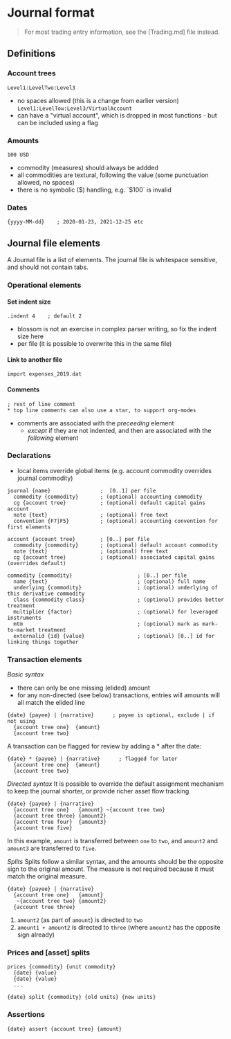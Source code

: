 # Journal format

> For most trading entry information, see the [Trading.md] file instead.

## Definitions
### Account trees
``Level1:LevelTwo:Level3``
- no spaces allowed (this is a change from earlier version)
``Level1:LevelTow:Level3/VirtualAccount``
- can have a "virtual account", which is dropped in most functions - but can be included using a flag
### Amounts

```
100 USD
```
- commodity (measures) should always be addded
- all commodities are textural, following the value (some punctuation allowed, no spaces)
- there is no symbolic ($) handling, e.g. `$100` is invalid

### Dates
```
{yyyy-MM-dd}    ; 2020-01-23, 2021-12-25 etc
```

## Journal file elements
A Journal file is a list of elements. The journal file is whitespace sensitive, and should not contain tabs.

### Operational elements
#### Set indent size
````
.indent 4    ; default 2
````
- blossom is not an exercise in complex parser writing, so fix the indent size here
- per file (it is possible to overwrite this in the same file)

#### Link to another file
```
import expenses_2019.dat
```
#### Comments
```
; rest of line comment
* top line comments can also use a star, to support org-modes
```
- comments are associated with the _preceeding_ element
  - _except_ if they are not indented, and then are associated with the _following_ element

### Declarations
- local items override global items (e.g. account commodity overrides journal commodity)
```
journal {name}                ;  [0..1] per file
  commodity {commodity}       ; (optional) accounting commodity
  cg {account tree}           ; (optional) default capital gains account
  note {text}                 ; (optional) free text
  convention {F7|F5}          ; (optional) accounting convention for first elements
```

```
account {account tree}        ; [0..] per file
  commodity {commodity}       ; (optional) default account commodity
  note {text}                 ; (optional) free text
  cg {account tree}           ; (optional) associated capital gains (overrides default)
```

```
commodity {commodity}                     ; [0..] per file
  name {text}                             ; (optional) full name
  underlying {commodity}                  ; (optional) underlying of this derivative commodity
  class {commodity class}                 ; (optional) provides better treatment
  multiplier {factor}                     ; (optional) for leveraged instruments
  mtm                                     ; (optional) mark as mark-to-market treatment
  externalid {id} {value}                 ; (optional) [0..] id for linking things together
```

### Transaction elements
_Basic syntax_
- there can only be one missing (elided) amount
- for any non-directed (see below) transactions, entries will amounts will all match the elided line
```
{date} {payee} | {narrative}      ; payee is optional, exclude | if not using
  {account tree one}  {amount}
  {account tree two}
```
A transaction can be flagged for review by adding a * after the date:
```
{date} * {payee} | {narrative}      ; flagged for later
  {account tree one}  {amount}
  {account tree two}
```

 _Directed syntax_
 It is possible to override the default assignment mechanism to keep the journal shorter, or provide richer asset flow tracking
 ```
 {date} {payee} | {narrative}
   {account tree one}   {amount} ~{account tree two}
   {account tree three} {amount2}
   {account tree four}  {amount3}
   {account tree five}
```
In this example, `amount` is transferred between `one` to `two`, and `amount2` and `amount3` are transferred to `five`.

_Splits_
Splits follow a similar syntax, and the amounts should be the opposite sign to the original amount. The measure is not required because it must match the original measure.
 ```
 {date} {payee} | {narrative}
   {account tree one}   {amount}
    ~{account tree two} {amount2}
   {account tree three}
```
1. `amount2` (as part of `amount`) is directed to `two`
1. `amount1 + amount2` is directed to `three` (where `amount2` has the opposite sign already)

### Prices and [asset] splits
```
prices {commodity} {unit commodity}
  {date} {value}
  {date} {value}
  ...

{date} split {commodity} {old units} {new units}
```

### Assertions
```
{date} assert {account tree} {amount}
```
